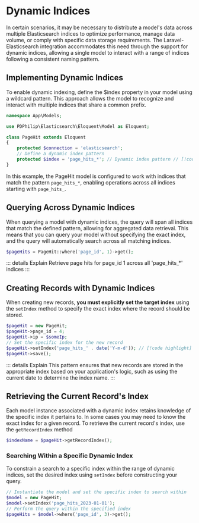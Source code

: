 # Dynamic Indices

In certain scenarios, it may be necessary to distribute a model's data across multiple Elasticsearch indices to optimize performance, manage data volume, or comply with specific data storage requirements. The Laravel-Elasticsearch integration accommodates this need through the support for dynamic indices, allowing a single model to interact with a range of indices following a consistent naming pattern.

## Implementing Dynamic Indices

To enable dynamic indexing, define the $index property in your model using a wildcard pattern. This approach allows the model to recognize and interact with multiple indices that share a common prefix.

```php
namespace App\Models;

use PDPhilip\Elasticsearch\Eloquent\Model as Eloquent;

class PageHit extends Eloquent
{
    protected $connection = 'elasticsearch';
    // Define a dynamic index pattern
    protected $index = 'page_hits_*'; // Dynamic index pattern // [!code highlight]
}
```

In this example, the PageHit model is configured to work with indices that match the pattern `page_hits_*`, enabling operations across all indices starting with `page_hits_`.

## Querying Across Dynamic Indices

When querying a model with dynamic indices, the query will span all indices that match the defined pattern, allowing for aggregated data retrieval. This means that you can query your model without specifying the exact index, and the query will automatically search across all matching indices.

```php
$pageHits = PageHit::where('page_id', 1)->get();
```

::: details Explain
Retrieve page hits for page_id 1 across all 'page_hits\_\*' indices
:::

## Creating Records with Dynamic Indices

When creating new records, **you must explicitly set the target index** using the `setIndex` method to specify the exact index where the record should be stored.

```php
$pageHit = new PageHit;
$pageHit->page_id = 4;
$pageHit->ip = $someIp;
// Set the specific index for the new record
$pageHit->setIndex('page_hits_' . date('Y-m-d')); // [!code highlight]
$pageHit->save();

```

::: details Explain
This pattern ensures that new records are stored in the appropriate index based on your application's logic, such as using the current date to determine the index name.
:::

## Retrieving the Current Record's Index

Each model instance associated with a dynamic index retains knowledge of the specific index it pertains to. In some cases you may need to know the exact index for a given record. To retrieve the current record's index, use the `getRecordIndex` method

```php
$indexName = $pageHit->getRecordIndex();
```

### Searching Within a Specific Dynamic Index

To constrain a search to a specific index within the range of dynamic indices, set the desired index using `setIndex` before constructing your query.

```php
// Instantiate the model and set the specific index to search within
$model = new PageHit;
$model->setIndex('page_hits_2023-01-01');
// Perform the query within the specified index
$pageHits = $model->where('page_id', 3)->get();
```
